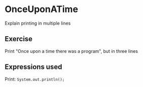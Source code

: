 
# OnceUponATime

Explain printing in multiple lines

## Exercise

Print "Once upon a time there was a program", but in three lines

## Expressions used

Print: `System.out.println();`
